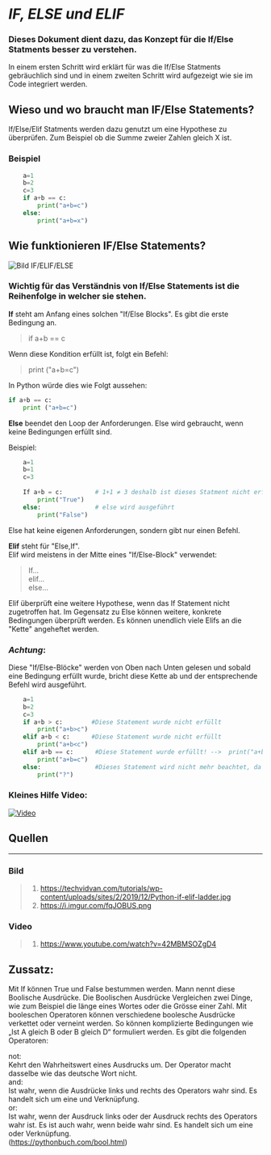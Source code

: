 # _IF, ELSE und ELIF_  

 ### Dieses Dokument dient dazu, das Konzept für die If/Else Statments besser zu verstehen.       

In einem ersten Schritt wird erklärt für was die If/Else Statments gebräuchlich sind und in einem zweiten Schritt wird aufgezeigt wie sie im Code integriert werden.  

## Wieso und wo braucht man IF/Else Statements?  

If/Else/Elif Statments werden dazu genutzt um eine Hypothese zu überprüfen. Zum Beispiel ob die Summe zweier Zahlen gleich X ist.

### Beispiel

```python
    a=1
    b=2
    c=3
    if a+b == c:
        print("a+b=c") 
    else:
        print("a+b=x")
```

## Wie funktionieren IF/Else Statements?

![Bild IF/ELIF/ELSE](https://i.imgur.com/fqJOBUS.png)  

### Wichtig für das Verständnis von If/Else Statements ist die Reihenfolge in welcher sie stehen. 

  
  
__If__ steht am Anfang eines solchen "If/Else Blocks". Es gibt die erste Bedingung an.
>if a+b == c  

Wenn diese Kondition erfüllt ist, folgt ein Befehl:
>print ("a+b=c")

In Python würde dies wie Folgt aussehen:

```python
if a+b == c:
    print ("a+b=c")
```

__Else__ beendet den Loop der Anforderungen. Else wird gebraucht, wenn keine Bedingungen erfüllt sind.

Beispiel:

```python
    a=1
    b=1
    c=3
    
    If a+b = c:         # 1+1 ≠ 3 deshalb ist dieses Statment nicht erfüllt      
        print("True")
    else:               # else wird ausgeführt
        print("False")

```
Else hat keine eigenen Anforderungen, sondern gibt nur einen Befehl.


__Elif__ steht für "Else,If".   
 Elif wird meistens in der Mitte eines "If/Else-Block" verwendet:

>If...  
>elif...  
>else...

Elif überprüft eine weitere Hypothese, wenn das If Statement nicht zugetroffen hat. Im Gegensatz zu Else können weitere, konkrete Bedingungen überprüft werden. Es können unendlich viele Elifs an die "Kette" angeheftet werden.
### __*Achtung*__:  
Diese "If/Else-Blöcke" werden von Oben nach Unten gelesen und sobald eine Bedingung erfüllt wurde, bricht diese Kette ab und der entsprechende Befehl wird ausgeführt.

```python
    a=1
    b=2
    c=3
    if a+b > c:        #Diese Statement wurde nicht erfüllt 
        print("a+b>c")  
    elif a+b < c:      #Diese Statement wurde nicht erfüllt 
        print("a+b<c")
    elif a+b == c:      #Diese Statement wurde erfüllt! -->  print("a+b=c") --> Stop 
        print("a+b=c")
    else:               #Dieses Statement wird nicht mehr beachtet, da die Kette vorher endet
        print("?")
```



### Kleines Hilfe Video:
[![Video](https://techvidvan.com/tutorials/wp-content/uploads/sites/2/2019/12/Python-if-elif-ladder.jpg)](https://www.youtube.com/watch?v=42MBMSOZgD4)   
   
   
## Quellen
___
### Bild
>1. https://techvidvan.com/tutorials/wp-content/uploads/sites/2/2019/12/Python-if-elif-ladder.jpg
>2. https://i.imgur.com/fqJOBUS.png

### Video
>1. https://www.youtube.com/watch?v=42MBMSOZgD4



## Zussatz:

Mit If können True und False bestummen werden. Mann nennt diese Boolische Ausdrücke. Die Boolischen Ausdrücke Vergleichen zwei Dinge, wie zum Beispiel die länge eines Wortes oder die Grösse einer Zahl.
Mit booleschen Operatoren können verschiedene boolesche Ausdrücke verkettet oder verneint werden. So können komplizierte Bedingungen wie „Ist A gleich B oder B gleich D“ formuliert werden. Es gibt die folgenden Operatoren:

not:  
Kehrt den Wahrheitswert eines Ausdrucks um. Der Operator macht dasselbe wie das deutsche Wort nicht.  
and:  
Ist wahr, wenn die Ausdrücke links und rechts des Operators wahr sind. Es handelt sich um eine und Verknüpfung.  
or:  
Ist wahr, wenn der Ausdruck links oder der Ausdruck rechts des Operators wahr ist. Es ist auch wahr, wenn beide wahr sind. Es handelt sich um eine oder Verknüpfung.   
(https://pythonbuch.com/bool.html)




